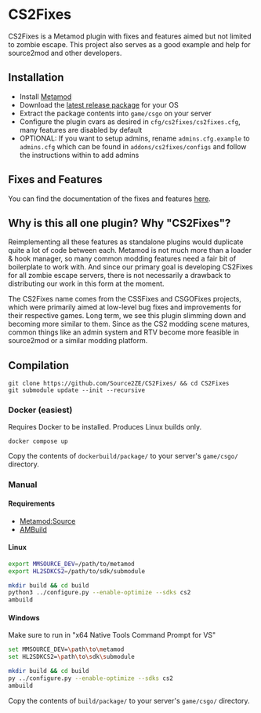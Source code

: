 # CS2Fixes

CS2Fixes is a Metamod plugin with fixes and features aimed but not limited to zombie escape. This project also serves as a good example and help for source2mod and other developers.

## Installation

- Install [Metamod](https://cs2.poggu.me/metamod/installation/)
- Download the [latest release package](https://github.com/Source2ZE/CS2Fixes/releases) for your OS
- Extract the package contents into `game/csgo` on your server
- Configure the plugin cvars as desired in `cfg/cs2fixes/cs2fixes.cfg`, many features are disabled by default
- OPTIONAL: If you want to setup admins, rename `admins.cfg.example` to `admins.cfg` which can be found in `addons/cs2fixes/configs` and follow the instructions within to add admins

## Fixes and Features
You can find the documentation of the fixes and features [here](../../wiki/Home).

## Why is this all one plugin? Why "CS2Fixes"?

Reimplementing all these features as standalone plugins would duplicate quite a lot of code between each. Metamod is not much more than a loader & hook manager, so many common modding features need a fair bit of boilerplate to work with. And since our primary goal is developing CS2Fixes for all zombie escape servers, there is not necessarily a drawback to distributing our work in this form at the moment.

The CS2Fixes name comes from the CSSFixes and CSGOFixes projects, which were primarily aimed at low-level bug fixes and improvements for their respective games. Long term, we see this plugin slimming down and becoming more similar to them. Since as the CS2 modding scene matures, common things like an admin system and RTV become more feasible in source2mod or a similar modding platform.

## Compilation

```
git clone https://github.com/Source2ZE/CS2Fixes/ && cd CS2Fixes
git submodule update --init --recursive
```
### Docker (easiest)

Requires Docker to be installed. Produces Linux builds only.

```
docker compose up
```

Copy the contents of `dockerbuild/package/` to your server's `game/csgo/` directory.

### Manual

#### Requirements
- [Metamod:Source](https://github.com/alliedmodders/metamod-source)
- [AMBuild](https://wiki.alliedmods.net/Ambuild)

#### Linux
```bash
export MMSOURCE_DEV=/path/to/metamod
export HL2SDKCS2=/path/to/sdk/submodule

mkdir build && cd build
python3 ../configure.py --enable-optimize --sdks cs2
ambuild
```

#### Windows

Make sure to run in "x64 Native Tools Command Prompt for VS"

```bash
set MMSOURCE_DEV=\path\to\metamod
set HL2SDKCS2=\path\to\sdk\submodule

mkdir build && cd build
py ../configure.py --enable-optimize --sdks cs2
ambuild
```

Copy the contents of `build/package/` to your server's `game/csgo/` directory.
